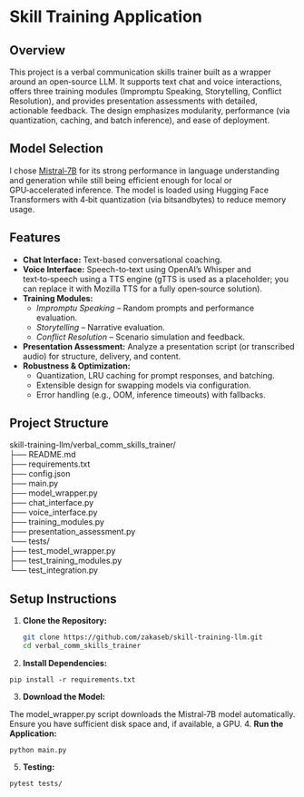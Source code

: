 # Skill Training Application



## Overview

This project is a verbal communication skills trainer built as a wrapper around an open‑source LLM. It supports text chat and voice interactions, offers three training modules (Impromptu Speaking, Storytelling, Conflict Resolution), and provides presentation assessments with detailed, actionable feedback. The design emphasizes modularity, performance (via quantization, caching, and batch inference), and ease of deployment.

## Model Selection

I chose [Mistral‑7B](https://huggingface.co/mistralai/Mistral-7B) for its strong performance in language understanding and generation while still being efficient enough for local or GPU‑accelerated inference. The model is loaded using Hugging Face Transformers with 4‑bit quantization (via bitsandbytes) to reduce memory usage.

## Features

- **Chat Interface:** Text-based conversational coaching.
- **Voice Interface:** Speech-to‑text using OpenAI’s Whisper and text‑to‑speech using a TTS engine (gTTS is used as a placeholder; you can replace it with Mozilla TTS for a fully open‑source solution).
- **Training Modules:**  
  - *Impromptu Speaking* – Random prompts and performance evaluation.
  - *Storytelling* – Narrative evaluation.
  - *Conflict Resolution* – Scenario simulation and feedback.
- **Presentation Assessment:** Analyze a presentation script (or transcribed audio) for structure, delivery, and content.
- **Robustness & Optimization:**  
  - Quantization, LRU caching for prompt responses, and batching.
  - Extensible design for swapping models via configuration.
  - Error handling (e.g., OOM, inference timeouts) with fallbacks.



## Project Structure

skill-training-llm/verbal_comm_skills_trainer/ \
├── README.md\
├── requirements.txt\
├── config.json\
├── main.py\
├── model_wrapper.py\
├── chat_interface.py\
├── voice_interface.py\
├── training_modules.py\
├── presentation_assessment.py\
└── tests/\
          ├── test_model_wrapper.py\
          ├── test_training_modules.py\
          └── test_integration.py


## Setup Instructions

1. **Clone the Repository:**

   ```bash
   git clone https://github.com/zakaseb/skill-training-llm.git
   cd verbal_comm_skills_trainer

2. **Install Dependencies:**
```
pip install -r requirements.txt
```


3. **Download the Model:**

The model_wrapper.py script downloads the Mistral‑7B model automatically. Ensure you have sufficient disk space and, if available, a GPU.
4. **Run the Application:**
```
python main.py
```

5. **Testing:**
```
pytest tests/
```

